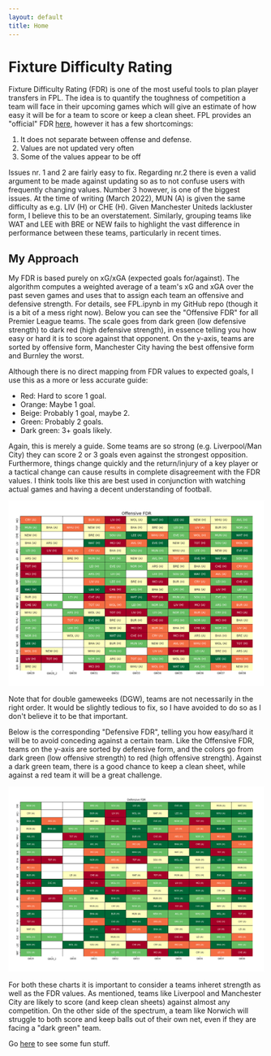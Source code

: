 ```yaml
---
layout: default
title: Home
---
```




# Fixture Difficulty Rating
Fixture Difficulty Rating (FDR) is one of the most useful tools to plan player transfers in FPL. The idea is to quantify the toughness of competition a team will face in their upcoming games which will give an estimate of how easy it will be for a team to score or keep a clean sheet. FPL provides an "official" FDR [here](https://fantasy.premierleague.com/fixtures/fdr), however it has a few shortcomings:
1. It does not separate between offense and defense.
2. Values are not updated very often
3. Some of the values appear to be off

Issues nr. 1 and 2 are fairly easy to fix. Regarding nr.2 there is even a valid argument to be made against updating so as to not confuse users with frequently changing values.
Number 3 however, is one of the biggest issues. At the time of writing (March 2022), MUN (A) is given the same difficulty as e.g. LIV (H) or CHE (H). Given Manchester Uniteds lackluster form, I believe this to be an overstatement. Similarly, grouping teams like WAT and LEE with BRE or NEW fails to highlight the vast difference in performance between these teams, particularly in recent times.

## My Approach
My FDR is based purely on xG/xGA (expected goals for/against). The algorithm computes a weighted average of a team's xG and xGA over the past seven games and uses that to assign each team an offensive and defensive strength. For details, see FPL.ipynb in my GitHub repo (though it is a bit of a mess right now). Below you can see the "Offensive FDR" for all Premier League teams. The scale goes from dark green (low defensive strength) to dark red (high defensive strength), in essence telling you how easy or hard it is to score against that opponent. On the y-axis, teams are sorted by offensive form, Manchester City having the best offensive form and Burnley the worst.

Although there is no direct mapping from FDR values to expected goals, I use this as a more or less accurate guide:
- Red: Hard to score 1 goal.
- Orange: Maybe 1 goal.
- Beige: Probably 1 goal, maybe 2.
- Green: Probably 2 goals.
- Dark green: 3+ goals likely.

Again, this is merely a guide. Some teams are so strong (e.g. Liverpool/Man City) they can score 2 or 3 goals even against the strongest opposition. Furthermore, things change quickly and the return/injury of a key player or a tactical change can cause results in complete disagreement with the FDR values. I think tools like this are best used in conjunction with watching actual games and having a decent understanding of football.
 


<img src="OffFDR.png" width=1000/>

Note that for double gameweeks (DGW), teams are not necessarily in the right order. It would be slightly tedious to fix, so I have avoided to do so as I don't believe it to be that important.

Below is the corresponding "Defensive FDR", telling you how easy/hard it will be to avoid conceding against a certain team. Like the Offensive FDR, teams on the y-axis are sorted by defensive form, and the colors go from dark green (low offensive strength) to red (high offensive strength). Against a dark green team, there is a good chance to keep a clean sheet, while against a red team it will be a great challenge.

<img src="DefFDR.png" width=1000/>

For both these charts it is important to consider a teams inheret strength as well as the FDR values. As mentioned, teams like Liverpool and Manchester City are likely to score (and keep clean sheets) against almost any competition. On the other side of the spectrum, a team like Norwich will struggle to both score and keep balls out of their own net, even if they are facing a "dark green" team.

Go [here](./GvxG.html) to see some fun stuff.

